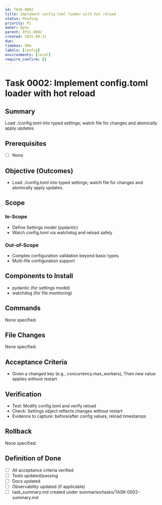 ```yaml
---
id: TASK-0002
title: Implement config.toml loader with hot reload
status: Pending
priority: P1
owner: @you
parent: EPIC-0002
created: 2025-08-31
due: 
timebox: 90m
labels: [config]
environments: [local]
require_confirm: []
---
```


# Task 0002: Implement config.toml loader with hot reload

## Summary

Load ./config.toml into typed settings; watch file for changes and atomically apply updates.

## Prerequisites

- [ ] None

## Objective (Outcomes)

- Load ./config.toml into typed settings; watch file for changes and atomically apply updates.

## Scope

### In-Scope

- Define Settings model (pydantic)
- Watch config.toml via watchdog and reload safely

### Out-of-Scope

- Complex configuration validation beyond basic types
- Multi-file configuration support

## Components to Install

- pydantic (for settings model)
- watchdog (for file monitoring)

## Commands

None specified.

## File Changes

None specified.

## Acceptance Criteria

- Given a changed key (e.g., concurrency.max_workers), Then new value applies without restart

## Verification

- Test: Modify config.toml and verify reload
- Check: Settings object reflects changes without restart
- Evidence to capture: before/after config values, reload timestamps

## Rollback

None specified.

## Definition of Done

- [ ] All acceptance criteria verified
- [ ] Tests updated/passing
- [ ] Docs updated
- [ ] Observability updated (if applicable)
- [ ] task_summary.md created under summaries/tasks/TASK-0002-summary.md